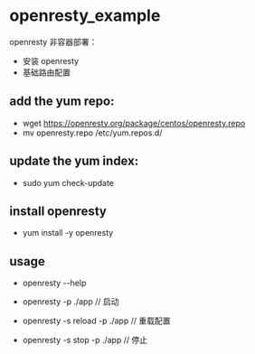 # openresty_example
openresty 非容器部署：
- 安装 openresty
- 基础路由配置
## add the yum repo:
- wget https://openresty.org/package/centos/openresty.repo
- mv openresty.repo /etc/yum.repos.d/

## update the yum index:
- sudo yum check-update

## install openresty
- yum install -y openresty

## usage
- openresty --help

- openresty -p ./app // 启动

- openresty -s reload -p ./app // 重载配置

- openresty -s stop -p ./app // 停止
